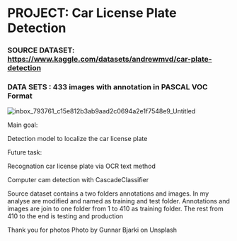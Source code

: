 # PROJECT: Car License Plate Detection
### SOURCE DATASET: https://www.kaggle.com/datasets/andrewmvd/car-plate-detection
### DATA SETS : 433 images with annotation in PASCAL VOC Format

![inbox_793761_c15e812b3ab9aad2c0694a2e1f7548e9_Untitled](https://user-images.githubusercontent.com/94799210/227708679-8a630d64-ded9-4f8a-9844-eddeee8b1928.png)

Main goal:

Detection model to localize the car license plate

Future task:

Recognation car license plate via OCR  text method 

Computer cam detection with CascadeClassifier 


Source dataset contains a two folders annotations and images.
In my analyse are modified and named as training and test folder.
Annotations and images are join to one folder from 1 to 410 as training folder.
The rest from 410 to the end is testing and production


Thank you for photos
Photo by Gunnar Bjarki on Unsplash
